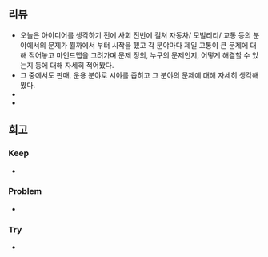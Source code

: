 ## 리뷰

- 오늘은 아이디어를 생각하기 전에 사회 전반에 걸쳐 자동차/ 모빌리티/ 교통 등의 분야에서의 문제가 뭘까에서 부터 시작을 했고 각 분야마다 제일 고통이 큰 문제에 대해 적어놓고 마인드맵을 그려가며 문제 정의, 누구의 문제인지, 어떻게 해결할 수 있는지 등에 대해 자세히 적어봤다.
- 그 중에서도 판매, 운용 분야로 시야를 좁히고 그 분야의 문제에 대해 자세히 생각해봤다.
- 
- 
## 회고
### Keep
- 

### Problem
- 

### Try
- 
